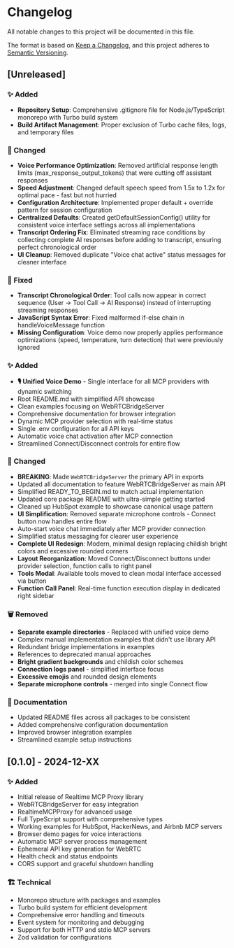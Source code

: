 # Changelog

All notable changes to this project will be documented in this file.

The format is based on [Keep a Changelog](https://keepachangelog.com/en/1.0.0/),
and this project adheres to [Semantic Versioning](https://semver.org/spec/v2.0.0.html).

## [Unreleased]

### ✨ Added
- **Repository Setup**: Comprehensive .gitignore file for Node.js/TypeScript monorepo with Turbo build system
- **Build Artifact Management**: Proper exclusion of Turbo cache files, logs, and temporary files

### 🔧 Changed
- **Voice Performance Optimization**: Removed artificial response length limits (max_response_output_tokens) that were cutting off assistant responses
- **Speed Adjustment**: Changed default speech speed from 1.5x to 1.2x for optimal pace - fast but not hurried
- **Configuration Architecture**: Implemented proper default + override pattern for session configuration
- **Centralized Defaults**: Created getDefaultSessionConfig() utility for consistent voice interface settings across all implementations
- **Transcript Ordering Fix**: Eliminated streaming race conditions by collecting complete AI responses before adding to transcript, ensuring perfect chronological order
- **UI Cleanup**: Removed duplicate "Voice chat active" status messages for cleaner interface

### 🐛 Fixed
- **Transcript Chronological Order**: Tool calls now appear in correct sequence (User → Tool Call → AI Response) instead of interrupting streaming responses
- **JavaScript Syntax Error**: Fixed malformed if-else chain in handleVoiceMessage function
- **Missing Configuration**: Voice demo now properly applies performance optimizations (speed, temperature, turn detection) that were previously ignored

### ✨ Added
- **🎙️ Unified Voice Demo** - Single interface for all MCP providers with dynamic switching
- Root README.md with simplified API showcase
- Clean examples focusing on WebRTCBridgeServer  
- Comprehensive documentation for browser integration
- Dynamic MCP provider selection with real-time status
- Single .env configuration for all API keys
- Automatic voice chat activation after MCP connection
- Streamlined Connect/Disconnect controls for entire flow

### 🔧 Changed
- **BREAKING**: Made `WebRTCBridgeServer` the primary API in exports
- Updated all documentation to feature WebRTCBridgeServer as main API
- Simplified READY_TO_BEGIN.md to match actual implementation
- Updated core package README with ultra-simple getting started
- Cleaned up HubSpot example to showcase canonical usage pattern
- **UI Simplification**: Removed separate microphone controls - Connect button now handles entire flow
- Auto-start voice chat immediately after MCP provider connection
- Simplified status messaging for clearer user experience
- **Complete UI Redesign**: Modern, minimal design replacing childish bright colors and excessive rounded corners
- **Layout Reorganization**: Moved Connect/Disconnect buttons under provider selection, function calls to right panel
- **Tools Modal**: Available tools moved to clean modal interface accessed via button
- **Function Call Panel**: Real-time function execution display in dedicated right sidebar

### 🗑️ Removed
- **Separate example directories** - Replaced with unified voice demo
- Complex manual implementation examples that didn't use library API
- Redundant bridge implementations in examples
- References to deprecated manual approaches
- **Bright gradient backgrounds** and childish color schemes
- **Connection logs panel** - simplified interface focus
- **Excessive emojis** and rounded design elements
- **Separate microphone controls** - merged into single Connect flow

### 📝 Documentation
- Updated README files across all packages to be consistent
- Added comprehensive configuration documentation
- Improved browser integration examples
- Streamlined example setup instructions

## [0.1.0] - 2024-12-XX

### ✨ Added
- Initial release of Realtime MCP Proxy library
- WebRTCBridgeServer for easy integration
- RealtimeMCPProxy for advanced usage
- Full TypeScript support with comprehensive types
- Working examples for HubSpot, HackerNews, and Airbnb MCP servers
- Browser demo pages for voice interactions
- Automatic MCP server process management
- Ephemeral API key generation for WebRTC
- Health check and status endpoints
- CORS support and graceful shutdown handling

### 🏗️ Technical
- Monorepo structure with packages and examples
- Turbo build system for efficient development
- Comprehensive error handling and timeouts
- Event system for monitoring and debugging
- Support for both HTTP and stdio MCP servers
- Zod validation for configurations 